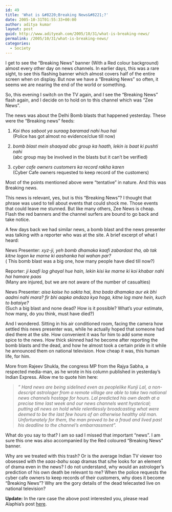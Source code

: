 ```yaml
---
id: 49
title: 'What is &#8220;Breaking News&#8221;?'
date: 2005-10-31T01:55:33+00:00
author: aditya kumar
layout: post
guid: http://www.adityeah.com/2005/10/31/what-is-breaking-news/
permalink: /2005/10/31/what-is-breaking-news/
categories:
  - Society
---
```

I get to see the &#8220;Breaking News&#8221; banner (With a Red colour background) almost every other day on news channels. In earlier days, this was a rare sight, to see this flashing banner which almost covers half of the entire screen when on display. But now we have a &#8220;Breaking News&#8221; so often, it seems we are nearing the end of the world or something.  
  
So, this evening I switch on the TV again, and I see the &#8220;Breaking News&#8221; flash again, and I decide on to hold on to this channel which was &#8220;Zee News&#8221;.  
  
The news was about the Delhi Bomb blasts that happened yesterday. These were the &#8220;Breaking news&#8221; feeds:  
  
1. _Koi thos saboot ya suraag baramad nahi hua hai_  
(Police has got almost no evidence/clue till now)  
  
2. _bomb blast mein shaayad abc group ka haath, lekin is baat ki pushti nahi_  
(abc group may be involved in the blasts but it can&#8217;t be verified)  
  
3. _cyber cafe owners customers ka record rakha karen_  
(Cyber Cafe owners requested to keep record of the customers)  
  
Most of the points mentioned above were &#8220;tentative&#8221; in nature. And this was Breaking news.  
  
This news is relevant, yes, but is this &#8220;Breaking News&#8221;? I thought that phrase was used to tell about events that could shock me. Those events that could leave me stunned. But like many others, Zee News is cheap. Flash the red banners and the channel surfers are bound to go back and take notice.  
  
A few days back we had similar news, a bomb blast and the news presenter was talking with a reporter who was at the site. A brief excerpt of what I heard:  
  
News Presenter: _xyz-ji, yeh bomb dhamaka kaafi zabardast tha, ab tak kitne logon ke marne ki aashanka hai wahan par?_  
( This bomb blast was a big one, how many people have died till now?)  
  
Reporter: _ji kaafi log ghayal hue hain, lekin kisi ke marne ki koi khabar nahi hai hamare paas_  
(Many are injured, but we are not aware of the number of casualties)  
  
News Presenter: _aisa kaise ho sakta hai, itna bada dhamaka aur ek bhi aadmi nahi mara? fir bhi aapka andaza kya hoga, kitne log mare hein, kuch to bataiye?_  
(Such a big blast and none dead? How is it possible? What&#8217;s your estimate, how many, do you think, must have died?)  
  
And I wondered. Sitting in his air conditioned room, facing the camera how settled this news presenter was, while he actually hoped that someone had died there at the site. How convenient it was for him to add some more spice to the news. How thick skinned had he become after reporting the bomb blasts and the dead, and how he almost took a certain pride in it while he announced them on national television. How cheap it was, this human life, for him.  
  
More from Rajeev Shukla, the congress MP from the Rajya Sabha, a respected media-man, as he wrote in his column published in yesterday&#8217;s Indian Express. Allow me to quote him here:  


> _&#8221; Hard news are being sidelined even as peoplelike Kunji Lal, a non-descript astrologer from a remote village are able to take two national news channels hostage for hours. Lal predicted his own death at a precise time last week and our news channels went hysterical; putting all news on hold while relentlessly broadcasting what were deemed to be the last few hours of an otherwise healthy old man. Unfortunately for them, the man proved to be a fraud and lived past his deadline to the channel&#8217;s embarrassment&#8221;._

What do you say to that? I am so sad I missed that important &#8220;news&#8221;. I am sure this one was also accompanied by the Red coloured &#8220;Breaking News&#8221; banner.  
  
Why are we treated with this trash? Or is the average Indian TV viewer too obsessed with the _saas-bahu_ soap dramas that s/he looks for an element of drama even in the news? I do not understand, why would an astrologer&#8217;s prediction of his own death be relevant to me? When the police requests the cyber cafe owners to keep records of their customers, why does it become &#8220;Breaking News&#8221;? Why are the gory details of the dead telecasted live on national television? 

**Update:** In the rare case the above post interested you, please read Alaphia&#8217;s post [here](http://alaphia.blogspot.com/2005/11/shoppers-battle-terrorism-reporters.html).